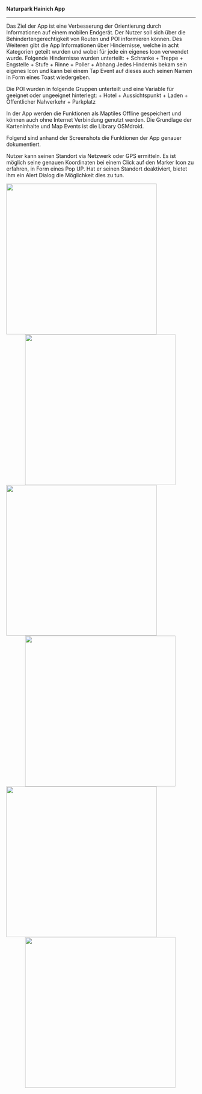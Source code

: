 **Naturpark Hainich App**
***
Das Ziel der App ist eine Verbesserung der Orientierung durch Informationen auf einem mobilen Endgerät. Der Nutzer soll sich über die Behindertengerechtigkeit von Routen und POI informieren können. Des Weiteren gibt die App Informationen über Hindernisse, welche in acht Kategorien geteilt wurden und wobei für jede ein eigenes Icon verwendet wurde.
Folgende Hindernisse wurden unterteilt:
    + Schranke
    + Treppe
    + Engstelle
    + Stufe
    + Rinne
    + Poller
    + Abhang
Jedes Hindernis bekam sein eigenes Icon und kann bei einem Tap Event auf dieses auch seinen Namen in Form eines Toast wiedergeben.

Die POI wurden in folgende Gruppen unterteilt und eine Variable für  geeignet oder ungeeignet hinterlegt:
    + Hotel
    + Aussichtspunkt
    + Laden
    + Öffentlicher Nahverkehr
    + Parkplatz

In der App werden die Funktionen als Maptiles Offline gespeichert und können auch ohne Internet Verbindung genutzt werden. Die Grundlage der Karteninhalte und Map Events ist die Library OSMdroid.

Folgend sind anhand der Screenshots die Funktionen der App genauer dokumentiert.

Nutzer kann seinen Standort via Netzwerk oder GPS ermitteln. Es ist möglich seine genauen Koordinaten bei einem Click auf den Marker Icon zu erfahren, in Form eines Pop UP.
Hat er seinen Standort deaktiviert, bietet ihm ein Alert Dialog die Möglichkeit dies zu tun. 

<img src="screenshots/1.png" width="400px"/><img style="margin-left: 50px;" src="screenshots/2.png" width="400px"/>
<img src="screenshots/3.png" width="400px"/><img style="margin-left: 50px;" src="screenshots/4.png" width="400px"/>
<img src="screenshots/5.png" width="400px"/><img style="margin-left: 50px;" src="screenshots/6.png" width="400px"/>